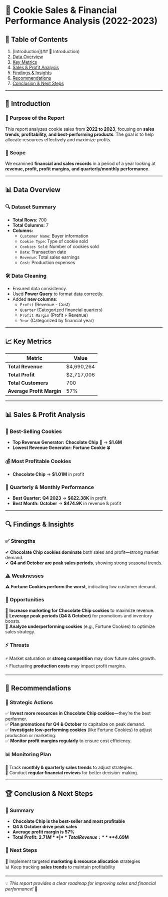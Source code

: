 # 🍪 Cookie Sales & Financial Performance Analysis (2022-2023)

## 📌 Table of Contents  
1. [Introduction](## 🏁 Introduction)  
2. [Data Overview](#data-overview)  
3. [Key Metrics](#key-metrics)  
4. [Sales & Profit Analysis](#sales--profit-analysis)  
5. [Findings & Insights](#findings--insights)  
6. [Recommendations](#recommendations)  
7. [Conclusion & Next Steps](#conclusion--next-steps)  

---

## 🏁 Introduction  

### 🎯 Purpose of the Report  
This report analyzes cookie sales from **2022 to 2023**, focusing on **sales trends, profitability, and best-performing products**. The goal is to help allocate resources effectively and maximize profits.  

### 📅 Scope  
We examined **financial and sales records** in a period of a year looking at **revenue, profit, profit margins, and quarterly/monthly performance**.

---

## 📊 Data Overview  

### 🔍 Dataset Summary  
- **Total Rows:** 700  
- **Total Columns:** 7  
- **Columns:**  
  - `Customer Name`: Buyer information  
  - `Cookie Type`: Type of cookie sold  
  - `Cookies Sold`: Number of cookies sold  
  - `Date`: Transaction date  
  - `Revenue`: Total sales earnings  
  - `Cost`: Production expenses  

### 🛠️ Data Cleaning  
- Ensured data consistency.  
- Used **Power Query** to format data correctly.  
- Added **new columns**:  
  - `Profit` (Revenue - Cost)  
  - `Quarter` (Categorized financial quarters)  
  - `Profit Margin` (Profit ÷ Revenue)  
  - `Year` (Categorized by financial year)  

---

## 📈 Key Metrics  

| Metric              | Value          |
|--------------------|--------------|
| **Total Revenue**  | $4,690,264    |
| **Total Profit**   | $2,717,006    |
| **Total Customers** | 700          |
| **Average Profit Margin** | 57%  |

---

## 📊 Sales & Profit Analysis  

### 🍪 Best-Selling Cookies  
- **Top Revenue Generator:** **Chocolate Chip** 🍫 → **$1.6M**  
- **Lowest Revenue Generator:** **Fortune Cookie** 🍀  

### 💰 Most Profitable Cookies  
- **Chocolate Chip** → **$1.01M** in profit  

### 📅 Quarterly & Monthly Performance  
- **Best Quarter:** **Q4 2023** → **$622.38K** in profit  
- **Best Month:** **October** → **$474.9K** in revenue & profit  

---

## 🔍 Findings & Insights  

### ✅ Strengths  
✔ **Chocolate Chip cookies dominate** both sales and profit—strong market demand.  
✔ **Q4 and October are peak sales periods**, showing strong seasonal trends.  

### ⚠️ Weaknesses  
⚠ **Fortune Cookies perform the worst**, indicating low customer demand.  
  

### 🚀 Opportunities  
🔹 **Increase marketing for Chocolate Chip cookies** to maximize revenue.  
🔹 **Leverage peak periods (Q4 & October)** for promotions and inventory boosts.  
🔹 **Analyze underperforming cookies** (e.g., Fortune Cookies) to optimize sales strategy.  

### ⚡ Threats  
⚡ Market saturation or **strong competition** may slow future sales growth.  
⚡ Fluctuating **production costs** may impact profit margins.  

---

## 📌 Recommendations  

### 📢 Strategic Actions  
✅ **Invest more resources in Chocolate Chip cookies**—they’re the best performer.  
✅ **Plan promotions for Q4 & October** to capitalize on peak demand.  
✅ **Investigate low-performing cookies** (like Fortune Cookies) to adjust production or marketing.  
✅ **Monitor profit margins regularly** to ensure cost efficiency.  

### 📊 Monitoring Plan  
🔹 Track **monthly & quarterly sales trends** to adjust strategies.  
🔹 Conduct **regular financial reviews** for better decision-making.  

---

## 🏆 Conclusion & Next Steps  

### 🔑 Summary  
- **Chocolate Chip is the best-seller and most profitable**  
- **Q4 & October drive peak sales**  
- **Average profit margin is 57%**  
- **Total Profit:** **$2.71M** | **Total Revenue:** **$4.69M**  

### 🎯 Next Steps  
🚀 Implement targeted **marketing & resource allocation** strategies  
📊 Keep tracking **sales trends** to maintain profitability  

---  

💡 *This report provides a clear roadmap for improving sales and financial performance!* 🚀  
